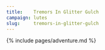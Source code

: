 ```yaml
---
title:    Tremors In Glitter Gulch
campaign: lutes
slug:     tremors-in-glitter-gulch
---
```


{% include pages/adventure.md %}
